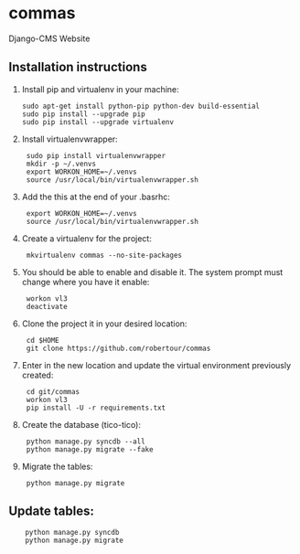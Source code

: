 commas
======

Django-CMS Website

Installation instructions
---------------------------------

1.  Install pip and virtualenv in your machine:

        sudo apt-get install python-pip python-dev build-essential
        sudo pip install --upgrade pip
        sudo pip install --upgrade virtualenv

2. Install virtualenvwrapper:

        sudo pip install virtualenvwrapper
        mkdir -p ~/.venvs
        export WORKON_HOME=~/.venvs
        source /usr/local/bin/virtualenvwrapper.sh

3. Add the this at the end of your .basrhc:

        export WORKON_HOME=~/.venvs
        source /usr/local/bin/virtualenvwrapper.sh

4. Create a virtualenv for the project:

        mkvirtualenv commas --no-site-packages

5. You should be able to enable and disable it. The system prompt must change where you have it enable:

        workon vl3
        deactivate

6. Clone the project it in your desired location:

        cd $HOME
        git clone https://github.com/robertour/commas

7. Enter in the new location and update the virtual environment previously created:

        cd git/commas
        workon vl3
        pip install -U -r requirements.txt

8. Create the database (tico-tico):

        python manage.py syncdb --all
        python manage.py migrate --fake

9. Migrate the tables:

        python manage.py migrate


Update tables:
--------------

        python manage.py syncdb
        python manage.py migrate




